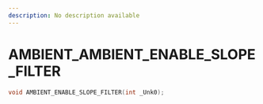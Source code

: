 ```yaml
---
description: No description available 
---
```


# AMBIENT\_AMBIENT_ENABLE_SLOPE_FILTER

```cpp
void AMBIENT_ENABLE_SLOPE_FILTER(int _Unk0);
```